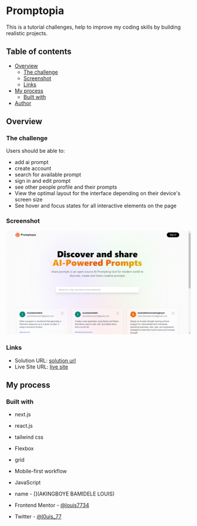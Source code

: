 # Promptopia 

This is a tutorial challenges,  help to improve my coding skills by building realistic projects.

## Table of contents

- [Overview](#overview)
  - [The challenge](#the-challenge)
  - [Screenshot](#screenshot)
  - [Links](#links)
- [My process](#my-process)
  - [Built with](#built-with)
- [Author](#author)

## Overview

### The challenge

Users should be able to:

- add ai prompt
- create account 
- search for available prompt
- sign in and edit prompt
- see other people profile and their prompts
- View the optimal layout for the interface depending on their device's screen size
- See hover and focus states for all interactive elements on the page

  
### Screenshot

![](./screenshot.png)

### Links

- Solution URL: [solution url](https://github.com/louis-bamidele/project7-Promptopia)
- Live Site URL: [live site](https://promptopia-share-prompt.netlify.app/)

## My process

### Built with

- next.js
- react.js
- tailwind css
- Flexbox
- grid
- Mobile-first workflow
- JavaScript




- name - [](AKINGBOYE BAMIDELE LOUIS)
- Frontend Mentor - [@louis7734](https://www.frontendmentor.io/profile/louis7734)
- Twitter - [@l0uis_77](https://twitter.com/l0uis_77)


